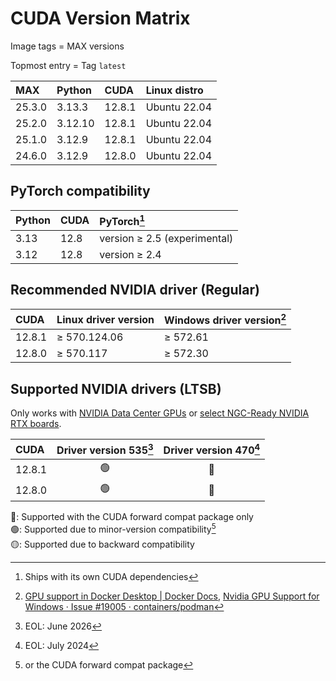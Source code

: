 # CUDA Version Matrix

Image tags = MAX versions

Topmost entry = Tag `latest`

| MAX    | Python  | CUDA   | Linux distro |
|:-------|:--------|:-------|:-------------|
| 25.3.0 | 3.13.3  | 12.8.1 | Ubuntu 22.04 |
| 25.2.0 | 3.12.10 | 12.8.1 | Ubuntu 22.04 |
| 25.1.0 | 3.12.9  | 12.8.1 | Ubuntu 22.04 |
| 24.6.0 | 3.12.9  | 12.8.0 | Ubuntu 22.04 |

## PyTorch compatibility

| Python | CUDA | PyTorch[^1]                  |
|:-------|:-----|:-----------------------------|
| 3.13   | 12.8 | version ≥ 2.5 (experimental) |
| 3.12   | 12.8 | version ≥ 2.4                |

[^1]: Ships with its own CUDA dependencies

## Recommended NVIDIA driver (Regular)

| CUDA   | Linux driver version | Windows driver version[^2] |
|:-------|:---------------------|:---------------------------|
| 12.8.1 | ≥ 570.124.06         | ≥ 572.61                   |
| 12.8.0 | ≥ 570.117            | ≥ 572.30                   |

[^2]: [GPU support in Docker Desktop | Docker Docs](https://docs.docker.com/desktop/gpu/),
[Nvidia GPU Support for Windows · Issue #19005 · containers/podman](https://github.com/containers/podman/issues/19005)

## Supported NVIDIA drivers (LTSB)

Only works with
[NVIDIA Data Center GPUs](https://resources.nvidia.com/l/en-us-gpu) or
[select NGC-Ready NVIDIA RTX boards](https://docs.nvidia.com/certification-programs/ngc-ready-systems/index.html).

| CUDA   | Driver version 535[^3] | Driver version 470[^4] |
|:-------|:----------------------:|:----------------------:|
| 12.8.1 | 🟢                      | 🔵                      |
| 12.8.0 | 🟢                      | 🔵                      |

🔵: Supported with the CUDA forward compat package only  
🟢: Supported due to minor-version compatibility[^5]  
🟡: Supported due to backward compatibility

[^3]: EOL: June 2026  
[^4]: EOL: July 2024
[^5]: or the CUDA forward compat package
